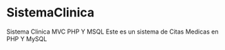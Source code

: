 # SistemaClinica
Sistema Clinica MVC PHP Y MSQL 
Este es un sistema  de Citas Medicas en PHP Y MySQL
